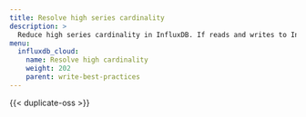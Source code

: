 ```yaml
---
title: Resolve high series cardinality
description: >
  Reduce high series cardinality in InfluxDB. If reads and writes to InfluxDB have started to slow down, you may have high serires cardinality. Find the source of high cardinality and fix your schema to resolve high cardinality issues.
menu:
  influxdb_cloud:
    name: Resolve high cardinality
    weight: 202
    parent: write-best-practices
---
```


{{< duplicate-oss >}}
